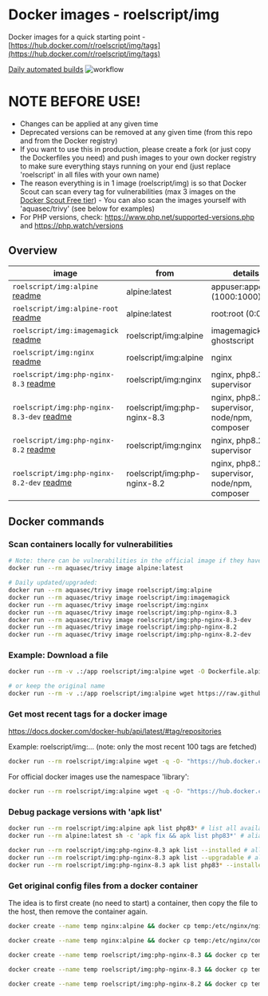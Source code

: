 # Docker images - roelscript/img

Docker images for a quick starting point - [https://hub.docker.com/r/roelscript/img/tags](https://hub.docker.com/r/roelscript/img/tags)

[Daily automated builds](https://github.com/rboonzaijer/docker-images/blob/main/.github/workflows/auto-build-and-push.yml) ![workflow](https://github.com/rboonzaijer/docker-images/actions/workflows/auto-build-and-push.yml/badge.svg) 

# NOTE BEFORE USE!

- Changes can be applied at any given time
- Deprecated versions can be removed at any given time (from this repo and from the Docker registry)
- If you want to use this in production, please create a fork (or just copy the Dockerfiles you need) and push images to your own docker registry to make sure everything stays running on your end (just replace 'roelscript' in all files with your own name)
- The reason everything is in 1 image (roelscript/img) is so that Docker Scout can scan every tag for vulnerabilities (max 3 images on the [Docker Scout Free tier](https://www.docker.com/products/docker-scout/)) - You can also scan the images yourself with 'aquasec/trivy' (see below for examples)
- For PHP versions, check: https://www.php.net/supported-versions.php and https://php.watch/versions

## Overview

| image | from | details |
|-|-|-|
`roelscript/img:alpine` [readme](alpine/README.md) | alpine:latest | appuser:appgroup (1000:1000) |
`roelscript/img:alpine-root` [readme](alpine/README.md) | alpine:latest | root:root (0:0) |
`roelscript/img:imagemagick` [readme](imagemagick/README.md) | roelscript/img:alpine | imagemagick, ghostscript |
`roelscript/img:nginx` [readme](nginx/README.md) | roelscript/img:alpine | nginx |
`roelscript/img:php-nginx-8.3` [readme](php-nginx/README.md) | roelscript/img:nginx | nginx, php8.3, supervisor |
`roelscript/img:php-nginx-8.3-dev` [readme](php-nginx/README.md) | roelscript/img:php-nginx-8.3 | nginx, php8.3, supervisor, node/npm, composer |
`roelscript/img:php-nginx-8.2` [readme](php-nginx/README.md) | roelscript/img:nginx | nginx, php8.2, supervisor |
`roelscript/img:php-nginx-8.2-dev` [readme](php-nginx/README.md) | roelscript/img:php-nginx-8.2 | nginx, php8.2, supervisor, node/npm, composer |

## Docker commands

### Scan containers locally for vulnerabilities

```bash
# Note: there can be vulnerabilities in the official image if they havent been updated recently, so make sure you update/upgrade the alpine image (with a custom Dockerfile) if you use it:
docker run --rm aquasec/trivy image alpine:latest

# Daily updated/upgraded:
docker run --rm aquasec/trivy image roelscript/img:alpine
docker run --rm aquasec/trivy image roelscript/img:imagemagick
docker run --rm aquasec/trivy image roelscript/img:nginx
docker run --rm aquasec/trivy image roelscript/img:php-nginx-8.3
docker run --rm aquasec/trivy image roelscript/img:php-nginx-8.3-dev
docker run --rm aquasec/trivy image roelscript/img:php-nginx-8.2
docker run --rm aquasec/trivy image roelscript/img:php-nginx-8.2-dev
```

### Example: Download a file

```bash
docker run --rm -v .:/app roelscript/img:alpine wget -O Dockerfile.alpine https://raw.githubusercontent.com/rboonzaijer/docker-images/main/alpine/Dockerfile

# or keep the original name
docker run --rm -v .:/app roelscript/img:alpine wget https://raw.githubusercontent.com/rboonzaijer/docker-images/main/alpine/Dockerfile
```

### Get most recent tags for a docker image

https://docs.docker.com/docker-hub/api/latest/#tag/repositories

Example: roelscript/img:... (note: only the most recent 100 tags are fetched)

```bash
docker run --rm roelscript/img:alpine wget -q -O- "https://hub.docker.com/v2/namespaces/roelscript/repositories/img/tags?page_size=100&page=1" | grep -o '"name": *"[^"]*' | grep -o '[^"]*$'
```

For official docker images use the namespace 'library':

```bash
docker run --rm roelscript/img:alpine wget -q -O- "https://hub.docker.com/v2/namespaces/library/repositories/alpine/tags?page_size=100&page=1" | grep -o '"name": *"[^"]*' | grep -o '[^"]*$'
```

### Debug package versions with 'apk list'

```bash
docker run --rm roelscript/img:alpine apk list php83* # list all available php83* packages
docker run --rm alpine:latest sh -c 'apk fix && apk list php83*' # alias

docker run --rm roelscript/img:php-nginx-8.3 apk list --installed # all installed packages
docker run --rm roelscript/img:php-nginx-8.3 apk list --upgradable # all upgradable packages
docker run --rm roelscript/img:php-nginx-8.3 apk list php83* --installed # installed php83* versions
```

### Get original config files from a docker container

The idea is to first create (no need to start) a container, then copy the file to the host, then remove the container again.

```bash
docker create --name temp nginx:alpine && docker cp temp:/etc/nginx/nginx.conf ./original~nginx.conf ; docker rm -f temp

docker create --name temp nginx:alpine && docker cp temp:/etc/nginx/conf.d/default.conf ./original~nginx~conf.d~default.conf ; docker rm -f temp

docker create --name temp roelscript/img:php-nginx-8.3 && docker cp temp:/etc/supervisord.conf ./original~supervisord.conf ; docker rm -f temp

docker create --name temp roelscript/img:php-nginx-8.3 && docker cp temp:/etc/php83/php.ini ./original~php83~php.ini ; docker rm -f temp

docker create --name temp roelscript/img:php-nginx-8.2 && docker cp temp:/etc/php82/php.ini ./original~php82~php.ini ; docker rm -f temp
```

